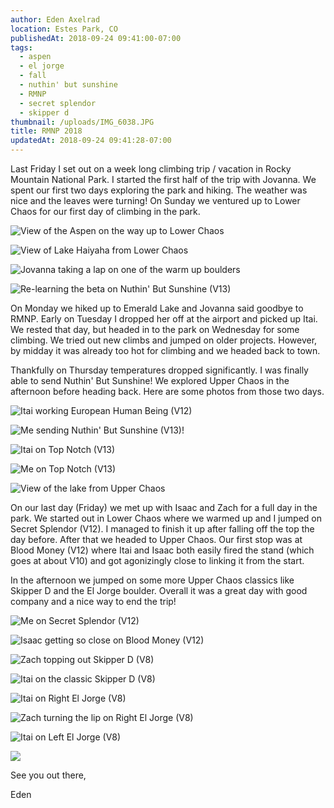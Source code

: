 ```yaml
---
author: Eden Axelrad
location: Estes Park, CO
publishedAt: 2018-09-24 09:41:00-07:00
tags:
  - aspen
  - el jorge
  - fall
  - nuthin' but sunshine
  - RMNP
  - secret splendor
  - skipper d
thumbnail: /uploads/IMG_6038.JPG
title: RMNP 2018
updatedAt: 2018-09-24 09:41:28-07:00
---
```


Last Friday I set out on a week long climbing trip / vacation in Rocky Mountain National Park. I started the first half of the trip with Jovanna. We spent our first two days exploring the park and hiking. The weather was nice and the leaves were turning! On Sunday we ventured up to Lower Chaos for our first day of climbing in the park.

![View of the Aspen on the way up to Lower Chaos](/uploads/IMG_6038.JPG)

![View of Lake Haiyaha from Lower Chaos](/uploads/IMG_6062.jpg)

![Jovanna taking a lap on one of the warm up boulders](/uploads/IMG_6071.jpg)

![Re-learning the beta on Nuthin' But Sunshine (V13)](/uploads/IMG_6072.jpg)

On Monday we hiked up to Emerald Lake and Jovanna said goodbye to RMNP. Early on Tuesday I dropped her off at the airport and picked up Itai. We rested that day, but headed in to the park on Wednesday for some climbing. We tried out new climbs and jumped on older projects. However, by midday it was already too hot for climbing and we headed back to town.

Thankfully on Thursday temperatures dropped significantly. I was finally able to send Nuthin' But Sunshine! We explored Upper Chaos in the afternoon before heading back. Here are some photos from those two days.

![Itai working European Human Being (V12)](/uploads/IMG_6182.JPG)

![Me sending Nuthin' But Sunshine (V13)!](/uploads/IMG_6218-2.JPG)

![Itai on Top Notch (V13)](/uploads/IMG_6239.JPG)

![Me on Top Notch (V13)](/uploads/IMG_6241.jpg)

![View of the lake from Upper Chaos](/uploads/IMG_6247.jpg)

On our last day (Friday) we met up with Isaac and Zach for a full day in the park. We started out in Lower Chaos where we warmed up and I jumped on Secret Splendor (V12). I managed to finish it up after falling off the top the day before. After that we headed to Upper Chaos. Our first stop was at Blood Money (V12) where Itai and Isaac both easily fired the stand (which goes at about V10) and got agonizingly close to linking it from the start.

In the afternoon we jumped on some more Upper Chaos classics like Skipper D and the El Jorge boulder. Overall it was a great day with good company and a nice way to end the trip!

![Me on Secret Splendor (V12)](/uploads/IMG_6270.jpg)

![Isaac getting so close on Blood Money (V12)](/uploads/Screen%20Shot%202018-09-24%20at%208.10.50%20AM.jpg)

![Zach topping out Skipper D (V8)](/uploads/IMG_6293.JPG)

![Itai on the classic Skipper D (V8)](/uploads/IMG_6296.JPG)

![Itai on Right El Jorge (V8)](/uploads/IMG_6300.jpg)

![Zach turning the lip on Right El Jorge (V8)](/uploads/IMG_6310.jpg)

![Itai on Left El Jorge (V8)](/uploads/IMG_6342.jpg)

![](/uploads/IMG_6209.jpg)

See you out there,

Eden
